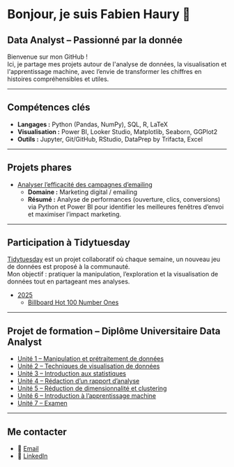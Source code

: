 # Bonjour, je suis Fabien Haury 👋
## Data Analyst – Passionné par la donnée

Bienvenue sur mon GitHub !  
Ici, je partage mes projets autour de l'analyse de données, la visualisation et l'apprentissage machine, avec l’envie de transformer les chiffres en histoires compréhensibles et utiles.

---

## Compétences clés
- **Langages :** Python (Pandas, NumPy), SQL, R, LaTeX  
- **Visualisation :** Power BI, Looker Studio, Matplotlib, Seaborn, GGPlot2  
- **Outils :** Jupyter, Git/GitHub, RStudio, DataPrep by Trifacta, Excel  

---

## Projets phares
- [Analyser l’efficacité des campagnes d’emailing](https://github.com/FabienHaury/Analyser-l-efficacite-des-campagnes-d-emailing)  
  - **Domaine :** Marketing digital / emailing  
  - **Résumé :** Analyse de performances (ouverture, clics, conversions) via Python et Power BI pour identifier les meilleures fenêtres d’envoi et maximiser l’impact marketing.  

---

## Participation à Tidytuesday
[Tidytuesday](https://github.com/rfordatascience/tidytuesday) est un projet collaboratif où chaque semaine, un nouveau jeu de données est proposé à la communauté.  
Mon objectif : pratiquer la manipulation, l’exploration et la visualisation de données tout en partageant mes analyses.  

- [2025](https://github.com/FabienHaury/TidyTuesday/tree/main/2025)  
  - [Billboard Hot 100 Number Ones](https://github.com/FabienHaury/TidyTuesday/tree/main/2025/Billboard%20Hot%20100%20Number%20Ones)  

---

## Projet de formation – Diplôme Universitaire Data Analyst
- [Unité 1 – Manipulation et prétraitement de données](https://github.com/FabienHaury/DU-Unit-1-Manipulation-et-pr-traitement-de-donnes/tree/main)  
- [Unité 2 – Techniques de visualisation de données](https://github.com/FabienHaury/DU-Unit2-Techniques-de-visualisation-de-donnees)  
- [Unité 3 – Introduction aux statistiques](https://github.com/FabienHaury/DU-Unit3-Introduction-aux-statistiques)  
- [Unité 4 – Rédaction d’un rapport d’analyse](https://github.com/FabienHaury/DU-Unit4-Redaction-d-un-rapport-d-analyse)  
- [Unité 5 – Réduction de dimensionnalité et clustering](https://github.com/FabienHaury/DU-Unit5-Reduction-de-dimensionnalite-et-techniques-de-clustering)  
- [Unité 6 – Introduction à l’apprentissage machine](https://github.com/FabienHaury/DU-Unit6-Introduction-a-l-apprentissage-machine)  
- [Unité 7 – Examen](https://github.com/FabienHaury/DU-Examen)  

---

## Me contacter
- 📧 [Email](mailto:67912775+FabienHaury@users.noreply.github.com)  
- 💼 [LinkedIn](https://www.linkedin.com/in/fabienhaury/)
